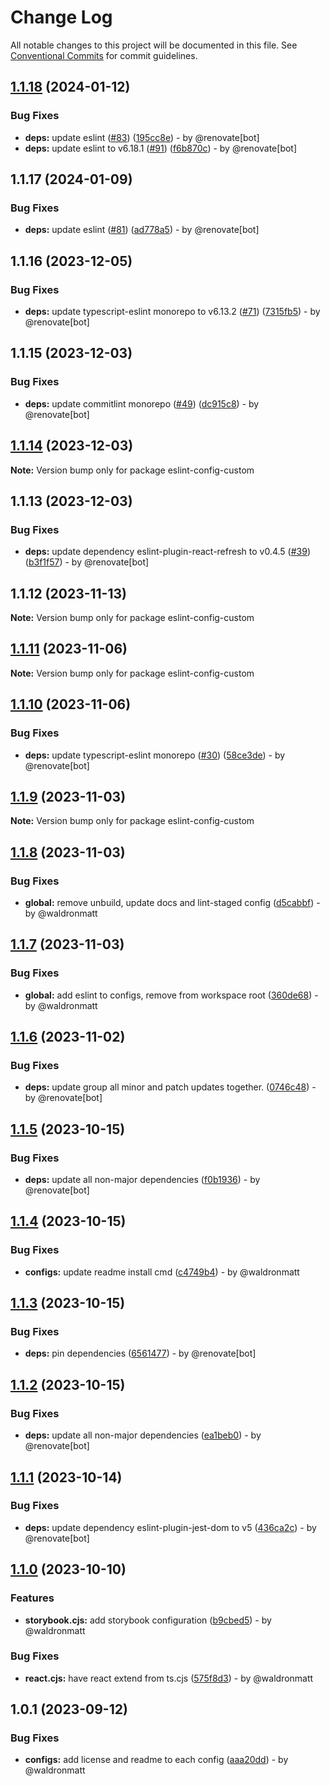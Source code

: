 # Change Log

All notable changes to this project will be documented in this file.
See [Conventional Commits](https://conventionalcommits.org) for commit guidelines.

## [1.1.18](https://github.com/waldronmatt/pnpm-nx-lerna-lite-boilerplate/compare/eslint-config-custom@1.1.17...eslint-config-custom@1.1.18) (2024-01-12)

### Bug Fixes

* **deps:** update eslint ([#83](https://github.com/waldronmatt/pnpm-nx-lerna-lite-boilerplate/issues/83)) ([195cc8e](https://github.com/waldronmatt/pnpm-nx-lerna-lite-boilerplate/commit/195cc8eb8508a1d56f9c62c710bfa02e9da88eef)) - by @renovate[bot]
* **deps:** update eslint to v6.18.1 ([#91](https://github.com/waldronmatt/pnpm-nx-lerna-lite-boilerplate/issues/91)) ([f6b870c](https://github.com/waldronmatt/pnpm-nx-lerna-lite-boilerplate/commit/f6b870c613d14fb8b4a5397fd32f0813be35a9a8)) - by @renovate[bot]

## 1.1.17 (2024-01-09)

### Bug Fixes

* **deps:** update eslint ([#81](https://github.com/waldronmatt/pnpm-nx-lerna-lite-boilerplate/issues/81)) ([ad778a5](https://github.com/waldronmatt/pnpm-nx-lerna-lite-boilerplate/commit/ad778a5339deeb13c99062e7abe0c02de3832230)) - by @renovate[bot]

## 1.1.16 (2023-12-05)

### Bug Fixes

* **deps:** update typescript-eslint monorepo to v6.13.2 ([#71](https://github.com/waldronmatt/pnpm-nx-lerna-lite-boilerplate/issues/71)) ([7315fb5](https://github.com/waldronmatt/pnpm-nx-lerna-lite-boilerplate/commit/7315fb541e1ebdf56ceb8b0dc1f91905a93c4ff6)) - by @renovate[bot]

## 1.1.15 (2023-12-03)

### Bug Fixes

* **deps:** update commitlint monorepo ([#49](https://github.com/waldronmatt/pnpm-nx-lerna-lite-boilerplate/issues/49)) ([dc915c8](https://github.com/waldronmatt/pnpm-nx-lerna-lite-boilerplate/commit/dc915c870d149d6e345d5bd8df3d21a1fa3fe580)) - by @renovate[bot]

## [1.1.14](https://github.com/waldronmatt/pnpm-nx-lerna-lite-boilerplate/compare/eslint-config-custom@1.1.13...eslint-config-custom@1.1.14) (2023-12-03)

**Note:** Version bump only for package eslint-config-custom

## 1.1.13 (2023-12-03)

### Bug Fixes

* **deps:** update dependency eslint-plugin-react-refresh to v0.4.5 ([#39](https://github.com/waldronmatt/pnpm-nx-lerna-lite-boilerplate/issues/39)) ([b3f1f57](https://github.com/waldronmatt/pnpm-nx-lerna-lite-boilerplate/commit/b3f1f5792b7a32b141eff97ac216e59b524dfb8e)) - by @renovate[bot]

## 1.1.12 (2023-11-13)

**Note:** Version bump only for package eslint-config-custom

## [1.1.11](https://github.com/waldronmatt/pnpm-nx-lerna-lite-boilerplate/compare/eslint-config-custom@1.1.10...eslint-config-custom@1.1.11) (2023-11-06)

**Note:** Version bump only for package eslint-config-custom

## [1.1.10](https://github.com/waldronmatt/pnpm-nx-lerna-lite-boilerplate/compare/eslint-config-custom@1.1.9...eslint-config-custom@1.1.10) (2023-11-06)

### Bug Fixes

* **deps:** update typescript-eslint monorepo ([#30](https://github.com/waldronmatt/pnpm-nx-lerna-lite-boilerplate/issues/30)) ([58ce3de](https://github.com/waldronmatt/pnpm-nx-lerna-lite-boilerplate/commit/58ce3de98ffcdd8ba3b7faaa1d52d45514c3bbf7)) - by @renovate[bot]

## [1.1.9](https://github.com/waldronmatt/pnpm-nx-lerna-lite-boilerplate/compare/eslint-config-custom@1.1.8...eslint-config-custom@1.1.9) (2023-11-03)

**Note:** Version bump only for package eslint-config-custom

## [1.1.8](https://github.com/waldronmatt/pnpm-nx-lerna-lite-boilerplate/compare/eslint-config-custom@1.1.7...eslint-config-custom@1.1.8) (2023-11-03)

### Bug Fixes

* **global:** remove unbuild, update docs and lint-staged config ([d5cabbf](https://github.com/waldronmatt/pnpm-nx-lerna-lite-boilerplate/commit/d5cabbf86631bbc5f605df4410d4e697915c6306)) - by @waldronmatt

## [1.1.7](https://github.com/waldronmatt/pnpm-nx-lerna-lite-boilerplate/compare/eslint-config-custom@1.1.6...eslint-config-custom@1.1.7) (2023-11-03)

### Bug Fixes

* **global:** add eslint to configs, remove from workspace root ([360de68](https://github.com/waldronmatt/pnpm-nx-lerna-lite-boilerplate/commit/360de687d87b1de29147cd07e2d0783ef2d814a0)) - by @waldronmatt

## [1.1.6](https://github.com/waldronmatt/pnpm-nx-lerna-lite-boilerplate/compare/eslint-config-custom@1.1.5...eslint-config-custom@1.1.6) (2023-11-02)

### Bug Fixes

* **deps:** update group all minor and patch updates together. ([0746c48](https://github.com/waldronmatt/pnpm-nx-lerna-lite-boilerplate/commit/0746c480727e5957c603be3b66626a66a867005a)) - by @renovate[bot]

## [1.1.5](https://github.com/waldronmatt/pnpm-nx-lerna-lite-boilerplate/compare/eslint-config-custom@1.1.4...eslint-config-custom@1.1.5) (2023-10-15)

### Bug Fixes

* **deps:** update all non-major dependencies ([f0b1936](https://github.com/waldronmatt/pnpm-nx-lerna-lite-boilerplate/commit/f0b193675d4a24a90663a0f2bf997b857c04380e)) - by @renovate[bot]

## [1.1.4](https://github.com/waldronmatt/pnpm-nx-lerna-lite-boilerplate/compare/eslint-config-custom@1.1.3...eslint-config-custom@1.1.4) (2023-10-15)

### Bug Fixes

* **configs:** update readme install cmd ([c4749b4](https://github.com/waldronmatt/pnpm-nx-lerna-lite-boilerplate/commit/c4749b45f04ecd5cf63a770eb3232c7fe8142597)) - by @waldronmatt

## [1.1.3](https://github.com/waldronmatt/pnpm-nx-lerna-lite-boilerplate/compare/eslint-config-custom@1.1.2...eslint-config-custom@1.1.3) (2023-10-15)

### Bug Fixes

* **deps:** pin dependencies ([6561477](https://github.com/waldronmatt/pnpm-nx-lerna-lite-boilerplate/commit/6561477112932d42e1b6bcda27de3f63d71cdbc6)) - by @renovate[bot]

## [1.1.2](https://github.com/waldronmatt/pnpm-nx-lerna-lite-boilerplate/compare/eslint-config-custom@1.1.1...eslint-config-custom@1.1.2) (2023-10-15)

### Bug Fixes

* **deps:** update all non-major dependencies ([ea1beb0](https://github.com/waldronmatt/pnpm-nx-lerna-lite-boilerplate/commit/ea1beb0dbd757f76e9094babe6bd78af60a28ef2)) - by @renovate[bot]

## [1.1.1](https://github.com/waldronmatt/pnpm-nx-lerna-lite-boilerplate/compare/eslint-config-custom@1.1.0...eslint-config-custom@1.1.1) (2023-10-14)

### Bug Fixes

* **deps:** update dependency eslint-plugin-jest-dom to v5 ([436ca2c](https://github.com/waldronmatt/pnpm-nx-lerna-lite-boilerplate/commit/436ca2c5e4d4750a8ed4f9cc6530166bed572c82)) - by @renovate[bot]

## [1.1.0](https://github.com/waldronmatt/pnpm-nx-lerna-lite-boilerplate/compare/eslint-config-custom@1.0.1...eslint-config-custom@1.1.0) (2023-10-10)

### Features

* **storybook.cjs:** add storybook configuration ([b9cbed5](https://github.com/waldronmatt/pnpm-nx-lerna-lite-boilerplate/commit/b9cbed59de09b13e98fe0e79111e43953f8c9756)) - by @waldronmatt

### Bug Fixes

* **react.cjs:** have react extend from ts.cjs ([575f8d3](https://github.com/waldronmatt/pnpm-nx-lerna-lite-boilerplate/commit/575f8d3886ab3c549353892097749e343a1791af)) - by @waldronmatt

## 1.0.1 (2023-09-12)

### Bug Fixes

- **configs:** add license and readme to each config ([aaa20dd](https://github.com/waldronmatt/pnpm-nx-lerna-lite-boilerplate/commit/aaa20ddce8b94a4fa68dbae2fc6cc6103efcc6dd)) - by @waldronmatt
